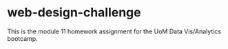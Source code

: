 # web-design-challenge
This is the module 11 homework assignment for the UoM Data Vis/Analytics bootcamp.
